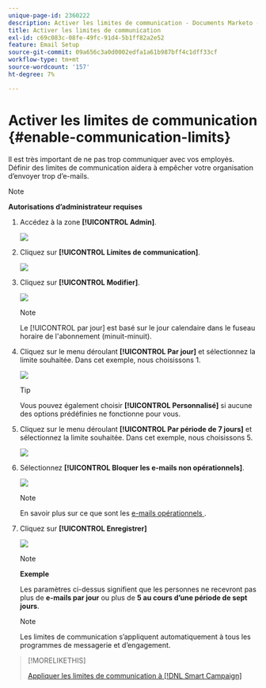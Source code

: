 ```yaml
---
unique-page-id: 2360222
description: Activer les limites de communication - Documents Marketo - Documentation du produit
title: Activer les limites de communication
exl-id: c69c083c-08fe-49fc-91d4-5b1ff82a2e52
feature: Email Setup
source-git-commit: 09a656c3a0d0002edfa1a61b987bff4c1dff33cf
workflow-type: tm+mt
source-wordcount: '157'
ht-degree: 7%

---
```


# Activer les limites de communication {#enable-communication-limits}

Il est très important de ne pas trop communiquer avec vos employés. Définir des limites de communication aidera à empêcher votre organisation d’envoyer trop d’e-mails.

>[!NOTE]
>
>**Autorisations d’administrateur requises**

1. Accédez à la zone **[!UICONTROL Admin]**.

   ![](assets/enable-communication-limits-1.png)

1. Cliquez sur **[!UICONTROL Limites de communication]**.

   ![](assets/enable-communication-limits-2.png)

1. Cliquez sur **[!UICONTROL Modifier]**.

   ![](assets/enable-communication-limits-3.png)

   >[!NOTE]
   >
   >Le [!UICONTROL par jour] est basé sur le jour calendaire dans le fuseau horaire de l&#39;abonnement (minuit-minuit).

1. Cliquez sur le menu déroulant **[!UICONTROL Par jour]** et sélectionnez la limite souhaitée. Dans cet exemple, nous choisissons 1.

   ![](assets/enable-communication-limits-4.png)

   >[!TIP]
   >
   >Vous pouvez également choisir **[!UICONTROL Personnalisé]** si aucune des options prédéfinies ne fonctionne pour vous.

1. Cliquez sur le menu déroulant **[!UICONTROL Par période de 7 jours]** et sélectionnez la limite souhaitée. Dans cet exemple, nous choisissons 5.

   ![](assets/enable-communication-limits-5.png)

1. Sélectionnez **[!UICONTROL Bloquer les e-mails non opérationnels]**.

   ![](assets/enable-communication-limits-6.png)

   >[!NOTE]
   >
   >En savoir plus sur ce que sont les [&#x200B; e-mails opérationnels &#x200B;](/help/marketo/product-docs/email-marketing/general/functions-in-the-editor/make-an-email-operational.md).

1. Cliquez sur **[!UICONTROL Enregistrer]**

   ![](assets/enable-communication-limits-7.png)

   >[!NOTE]
   >
   >**Exemple**
   >
   >Les paramètres ci-dessus signifient que les personnes ne recevront pas plus de **e-mails par jour** ou plus de **5 au cours d’une période de sept jours**.

   >[!NOTE]
   >
   >Les limites de communication s’appliquent automatiquement à tous les programmes de messagerie et d’engagement.

>[!MORELIKETHIS]
>
>[Appliquer les limites de communication à  [!DNL Smart Campaign]](/help/marketo/product-docs/core-marketo-concepts/smart-campaigns/using-smart-campaigns/apply-communication-limits-to-smart-campaign.md)
